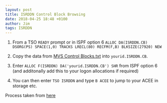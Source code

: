 ```yaml
---
layout: post
title: ISRDDN Control Block Browsing
date: 2018-04-25 18:48 +0100
author: Jim
tags: ISRDDN
---
```

1. From a TSO `READY` prompt or in ISPF option 6 `ALLOC DA(ISRDDN.CB) DSORG(PS) SPACE(1,0) TRACKS LRECL(80) RECFM(F,B) BLKSIZE(27920) NEW`

2. Copy the data from [MVS Control Blocks.txt](https://github.com/lnlyssg/zos/blob/master/MVS%20Control%20Blocks.txt) into `yourid.ISRDDN.CB`.

3. Enter `ALLOC F(ISRDDN) DA('yourid.ISRDDN.CB') SHR` from ISPF option 6 (and additonally add this to your logon allocations if required)

4. You can then enter `TSO ISRDDN` and type `B ACEE` to jump to your ACEE in storage etc.

Process taken from [here](http://www.meerkatcomputerservices.com/mfblog/wp-content/uploads/2016/07/Browsing-MVS-Control-Blocks-Using-DDLIST.pdf)